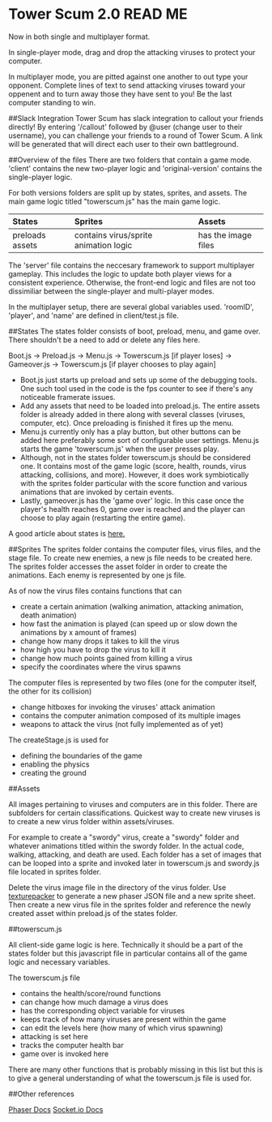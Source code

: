 # Tower Scum 2.0 READ ME
Now in both single and multiplayer format.

In single-player mode, drag and drop the attacking viruses to protect your computer.

In multiplayer mode, you are pitted against one another to out type your opponent. Complete lines of text to send attacking viruses toward your oppenent and to turn away those they have sent to you! Be the last computer standing to win.

##Slack Integration
Tower Scum has slack integration to callout your friends directly! By entering '/callout' followed by @user (change user to their username), you can challenge your friends to a round of Tower Scum. A link will be generated that will direct each user to their own battleground.

##Overview of the files
There are two folders that contain a game mode. 'client' contains the new two-player logic and 'original-version' contains the single-player logic.

For both versions folders are split up by states, sprites, and assets. The main game logic titled "towerscum.js" has the main game logic.

| States | Sprites | Assets |
| :----- | :------ | :----- |
| preloads assets | contains virus/sprite animation logic | has the image files | 


The 'server' file contains the neccesary framework to support multiplayer gameplay. This includes the logic to update both player views for a consistent experience. Otherwise, the front-end logic and files are not too dissimiliar between the single-player and multi-player modes.

In the multiplayer setup, there are several global variables used. 'roomID', 'player', and 'name' are defined in client/test.js file.

##States 
The states folder consists of boot, preload, menu, and game over. There shouldn't be a need to add or delete any files here. 

Boot.js -> Preload.js -> Menu.js -> Towerscum.js [if player loses] -> Gameover.js -> Towerscum.js [if player chooses to play again]
  * Boot.js just starts up preload and sets up some of the debugging tools. One such tool used in the code is the fps counter to see if there's any noticeable framerate issues.
  * Add any assets that need to be loaded into preload.js. The entire assets folder is already added in there along with several classes (viruses, computer, etc). Once preloading is finished it fires up the menu.
  * Menu.js currently only has a play button, but other buttons can be added here preferably some sort of configurable user settings. Menu.js starts the game 'towerscum.js' when the user presses play.
  * Although, not in the states folder towerscum.js should be considered one. It contains most of the game logic (score, health, rounds, virus attacking, collisions, and more). However, it does work symbiotically with the sprites folder particular with the score function and various animations that are invoked by certain events.
  * Lastly, gameover.js has the 'game over' logic. In this case once the player's health reaches 0, game over is reached and the player can choose to play again (restarting the entire game).

A good article about states is [here.](http://www.emanueleferonato.com/2014/08/28/phaser-tutorial-understanding-phaser-states/)

##Sprites
The sprites folder contains the computer files, virus files, and the stage file. To create new enemies, a new js file needs to be created here. The sprites folder accesses the asset folder in order to create the animations.
Each enemy is represented by one js file.

As of now the virus files contains functions that can
  * create a certain animation (walking animation, attacking animation, death animation)
  * how fast the animation is played (can speed up or slow down the animations by x amount of frames)
  * change how many drops it takes to kill the virus
  * how high you have to drop the virus to kill it
  * change how much points gained from killing a virus
  * specify the coordinates where the virus spawns

The computer files is represented by two files (one for the computer itself, the other for its collision)
  * change hitboxes for invoking the viruses' attack animation
  * contains the computer animation composed of its multiple images
  * weapons to attack the virus (not fully implemented as of yet)

The createStage.js is used for 
  * defining the boundaries of the game
  * enabling the physics
  * creating the ground

##Assets

All images pertaining to viruses and computers are in this folder. There are subfolders for certain classifications. Quickest way to create new viruses is to create a new virus folder within assets/viruses.

For example to create a "swordy" virus, create a "swordy" folder and whatever animations titled within the swordy folder. In the actual code, walking, attacking, and death are used. Each folder has a set of images that can be looped into a sprite and invoked later in towerscum.js and swordy.js file located in sprites folder.

Delete the virus image file in the directory of the virus folder. Use [texturepacker](https://www.codeandweb.com/texturepacker) to generate a new phaser JSON file and a new sprite sheet. Then create a new virus file in the sprites folder and reference the newly created asset within preload.js of the states folder.

##towerscum.js

All client-side game logic is here. Technically it should be a part of the states folder but this javascript file in particular contains all of the game logic and necessary variables.

The towerscum.js file 
  * contains the health/score/round functions 
  * can change how much damage a virus does
  * has the corresponding object variable for viruses
  * keeps track of how many viruses are present within the game
  * can edit the levels here (how many of which virus spawning)
  * attacking is set here
  * tracks the computer health bar
  * game over is invoked here

There are many other functions that is probably missing in this list but this is to give a general understanding of what the towerscum.js file is used for.


##Other references

[Phaser Docs](http://phaser.io/docs)
[Socket.io Docs](http://socket.io/docs)
